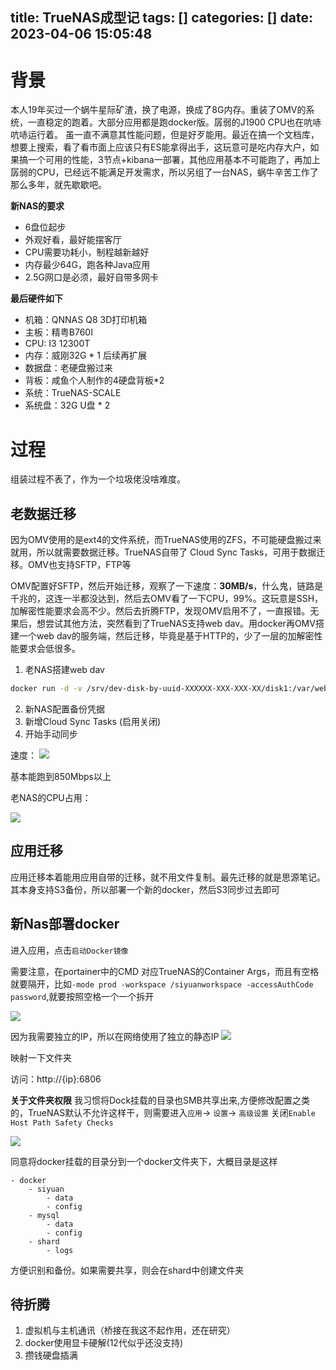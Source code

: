 title: TrueNAS成型记
tags: []
categories: []
date: 2023-04-06 15:05:48
---
# 背景

本人19年买过一个蜗牛星际矿渣，换了电源，换成了8G内存。重装了OMV的系统，一直稳定的跑着。大部分应用都是跑docker版。孱弱的J1900 CPU也在吭哧吭哧运行着。
虽一直不满意其性能问题，但是好歹能用。最近在搞一个文档库，想要上搜索，看了看市面上应该只有ES能拿得出手，这玩意可是吃内存大户，如果搞一个可用的性能，3节点+kibana一部署，其他应用基本不可能跑了，再加上孱弱的CPU，已经远不能满足开发需求，所以另组了一台NAS，蜗牛辛苦工作了那么多年，就先歇歇吧。

**新NAS的要求**
- 6盘位起步
- 外观好看，最好能摆客厅
- CPU需要功耗小，制程越新越好
- 内存最少64G，跑各种Java应用
- 2.5G网口是必须，最好自带多网卡

**最后硬件如下**
- 机箱：QNNAS Q8 3D打印机箱
- 主板：精粤B760I
- CPU: I3 12300T
- 内存：威刚32G * 1 后续再扩展
- 数据盘：老硬盘搬过来
- 背板：咸鱼个人制作的4硬盘背板*2
- 系统：TrueNAS-SCALE
- 系统盘：32G U盘 * 2


# 过程

组装过程不表了，作为一个垃圾佬没啥难度。

## 老数据迁移

因为OMV使用的是ext4的文件系统，而TrueNAS使用的ZFS，不可能硬盘搬过来就用，所以就需要数据迁移。TrueNAS自带了 Cloud Sync Tasks，可用于数据迁移。OMV也支持SFTP，FTP等

OMV配置好SFTP，然后开始迁移，观察了一下速度：**30MB/s**，什么鬼，链路是千兆的，这连一半都没达到，然后去OMV看了一下CPU，99%。这玩意是SSH，加解密性能要求会高不少。然后去折腾FTP，发现OMV启用不了，一直报错。无果后，想尝试其他方法，突然看到了TrueNAS支持web dav。用docker再OMV搭建一个web dav的服务端，然后迁移，毕竟是基于HTTP的，少了一层的加解密性能要求会低很多。

1. 老NAS搭建web dav
```bash
docker run -d -v /srv/dev-disk-by-uuid-XXXXXX-XXX-XXX-XX/disk1:/var/webdav -e USERNAME=XXX -e PASSWORD=XXXXX -p 8888:80 morrisjobke/webdav
```

2. 新NAS配置备份凭据
3. 新增Cloud Sync Tasks (启用关闭)
4. 开始手动同步

速度：
![](https://blog-image.lianglianglee.com/assets/20230406_155750.png)

基本能跑到850Mbps以上

老NAS的CPU占用：

![](https://blog-image.lianglianglee.com/assets/old_nas_cpu_use.png)

## 应用迁移

应用迁移本着能用应用自带的迁移，就不用文件复制。最先迁移的就是思源笔记。其本身支持S3备份，所以部署一个新的docker，然后S3同步过去即可

## 新Nas部署docker

进入应用，点击`启动Docker镜像`

需要注意，在portainer中的CMD 对应TrueNAS的Container Args，而且有空格就要隔开，比如`-mode prod -workspace /siyuanworkspace -accessAuthCode password`,就要按照空格一个一个拆开

![](https://blog-image.lianglianglee.com/assets/20230406_162245.png)


因为我需要独立的IP，所以在网络使用了独立的静态IP
![](https://blog-image.lianglianglee.com/assets/20230406_161755.png)

映射一下文件夹


访问：http://{ip}:6806

**关于文件夹权限**
我习惯将Dock挂载的目录也SMB共享出来,方便修改配置之类的，TrueNAS默认不允许这样干，则需要进入`应用`-> `设置`-> `高级设置` 关闭`Enable Host Path Safety Checks`

![](https://blog-image.lianglianglee.com/assets/20230406_162603.png)

同意将docker挂载的目录分到一个docker文件夹下，大概目录是这样

```
- docker
    - siyuan 
        - data
        - config
    - mysql
        - data
        - config
    - shard
        - logs
```

方便识别和备份。如果需要共享，则会在shard中创建文件夹



## 待折腾
1. 虚拟机与主机通讯（桥接在我这不起作用，还在研究）
2. docker使用显卡硬解(12代似乎还没支持)
3. 攒钱硬盘插满




